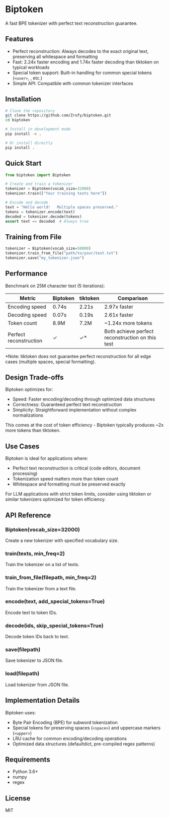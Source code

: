 # Biptoken

A fast BPE tokenizer with perfect text reconstruction guarantee.

## Features

- Perfect reconstruction: Always decodes to the exact original text, preserving all whitespace and formatting
- Fast: 2.24x faster encoding and 1.74x faster decoding than tiktoken on typical workloads
- Special token support: Built-in handling for common special tokens (`<user>`, <assistant>, etc.)
- Simple API: Compatible with common tokenizer interfaces

## Installation

```bash
# Clone the repository
git clone https://github.com/Zrufy/biptoken.git
cd biptoken

# Install in development mode
pip install -e .

# Or install directly
pip install .
```

## Quick Start

```python
from biptoken import Biptoken

# Create and train a tokenizer
tokenizer = Biptoken(vocab_size=32000)
tokenizer.train(["Your training texts here"])

# Encode and decode
text = "Hello world!   Multiple spaces preserved."
tokens = tokenizer.encode(text)
decoded = tokenizer.decode(tokens)
assert text == decoded  # Always true
```

## Training from File

```python
tokenizer = Biptoken(vocab_size=50000)
tokenizer.train_from_file("path/to/your/text.txt")
tokenizer.save("my_tokenizer.json")
```

## Performance

Benchmark on 25M character text (5 iterations):

|Metric                |Biptoken|tiktoken|Comparison                                      |
|----------------------|------------|--------|------------------------------------------------|
|Encoding speed        |0.74s       |2.21s   |2.97x faster                                    |
|Decoding speed        |0.07s       |0.19s   |2.61x faster                                    |
|Token count           |8.9M       |7.2M    |~1.24x more tokens                                  |
|Perfect reconstruction|✓           |✓*      |Both achieve perfect reconstruction on this test|

*Note: tiktoken does not guarantee perfect reconstruction for all edge cases (multiple spaces, special formatting).

## Design Trade-offs

Biptoken optimizes for:

- Speed: Faster encoding/decoding through optimized data structures
- Correctness: Guaranteed perfect text reconstruction
- Simplicity: Straightforward implementation without complex normalizations

This comes at the cost of token efficiency - Biptoken typically produces ~2x more tokens than tiktoken.

## Use Cases

Biptoken is ideal for applications where:

- Perfect text reconstruction is critical (code editors, document processing)
- Tokenization speed matters more than token count
- Whitespace and formatting must be preserved exactly

For LLM applications with strict token limits, consider using tiktoken or similar tokenizers optimized for token efficiency.

## API Reference

### Biptoken(vocab_size=32000)

Create a new tokenizer with specified vocabulary size.

### train(texts, min_freq=2)

Train the tokenizer on a list of texts.

### train_from_file(filepath, min_freq=2)

Train the tokenizer from a text file.

### encode(text, add_special_tokens=True)

Encode text to token IDs.

### decode(ids, skip_special_tokens=True)

Decode token IDs back to text.

### save(filepath)

Save tokenizer to JSON file.

### load(filepath)

Load tokenizer from JSON file.

## Implementation Details

Biptoken uses:

- Byte Pair Encoding (BPE) for subword tokenization
- Special tokens for preserving spaces (`<space>`) and uppercase markers (`<upper>`)
- LRU cache for common encoding/decoding operations
- Optimized data structures (defaultdict, pre-compiled regex patterns)

## Requirements

- Python 3.6+
- numpy
- regex

## License

MIT
